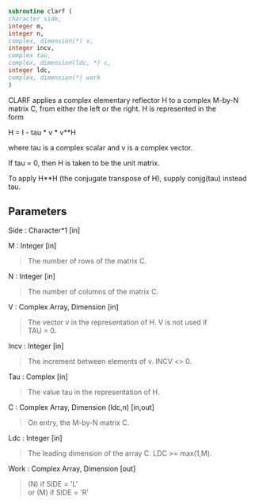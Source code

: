 ```fortran  
subroutine clarf (  
character side,  
integer m,  
integer n,  
complex, dimension(*) v,  
integer incv,  
complex tau,  
complex, dimension(ldc, *) c,  
integer ldc,  
complex, dimension(*) work  
)  
```  
  
CLARF applies a complex elementary reflector H to a complex M-by-N  
matrix C, from either the left or the right. H is represented in the  
form  
  
H = I - tau * v * v**H  
  
where tau is a complex scalar and v is a complex vector.  
  
If tau = 0, then H is taken to be the unit matrix.  
  
To apply H**H (the conjugate transpose of H), supply conjg(tau) instead  
tau.  
  
## Parameters  
Side : Character*1 [in]  
  
M : Integer [in]  
> The number of rows of the matrix C.  
  
N : Integer [in]  
> The number of columns of the matrix C.  
  
V : Complex Array, Dimension [in]  
> The vector v in the representation of H. V is not used if  
> TAU = 0.  
  
Incv : Integer [in]  
> The increment between elements of v. INCV <> 0.  
  
Tau : Complex [in]  
> The value tau in the representation of H.  
  
C : Complex Array, Dimension (ldc,n) [in,out]  
> On entry, the M-by-N matrix C.  
  
Ldc : Integer [in]  
> The leading dimension of the array C. LDC >= max(1,M).  
  
Work : Complex Array, Dimension [out]  
> (N) if SIDE = 'L'  
> or (M) if SIDE = 'R'  
  
